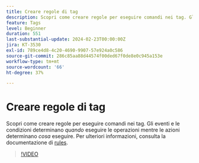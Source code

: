 ```yaml
---
title: Creare regole di tag
description: Scopri come creare regole per eseguire comandi nei tag. Gli eventi e le condizioni determinano *quando* eseguire determinate operazioni mentre le azioni determinano *cosa* eseguire.
feature: Tags
level: Beginner
duration: 551
last-substantial-update: 2024-02-23T00:00:00Z
jira: KT-3530
exl-id: 789ce4d8-4c20-4690-9907-57e924a0c586
source-git-commit: 286c85aa88d44574f00ded67f0de8e0c945a153e
workflow-type: tm+mt
source-wordcount: '66'
ht-degree: 37%

---
```


# Creare regole di tag

Scopri come creare regole per eseguire comandi nei tag. Gli eventi e le condizioni determinano *quando* eseguire le operazioni mentre le azioni determinano *cosa* eseguire. Per ulteriori informazioni, consulta la documentazione di [rules](https://experienceleague.adobe.com/docs/experience-platform/tags/ui/rules.html?lang=it).

>[!VIDEO](https://video.tv.adobe.com/v/28730/?learn=on&enablevpops)
